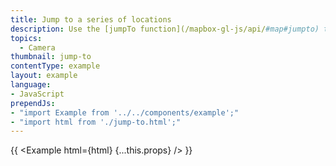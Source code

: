 ```yaml
---
title: Jump to a series of locations
description: Use the [jumpTo function](/mapbox-gl-js/api/#map#jumpto) to showcase multiple locations.
topics:
  - Camera
thumbnail: jump-to
contentType: example
layout: example
language:
- JavaScript
prependJs:
- "import Example from '../../components/example';"
- "import html from './jump-to.html';"
---
```


{{ <Example html={html} {...this.props} /> }}
